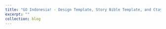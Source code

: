 ```yaml
---
title: "GO Indonesia! - Design Template, Story Bible Template, and Ctaylor Design"
excerpt: ""
collection: blog
---
```

